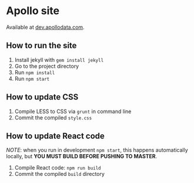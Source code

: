 # Apollo site
Available at [dev.apollodata.com](http://dev.apollodata.com).

## How to run the site
1. Install jekyll with `gem install jekyll`
2. Go to the project directory
3. Run `npm install`
4. Run `npm start`

## How to update CSS
1. Compile LESS to CSS via `grunt` in command line
2. Commit the compiled `style.css`

## How to update React code

*NOTE*: when you run in development `npm start`, this happens automatically locally, but **YOU MUST BUILD BEFORE PUSHING TO MASTER**.

1. Compile React code: `npm run build`
2. Commit the compiled `build` directory
